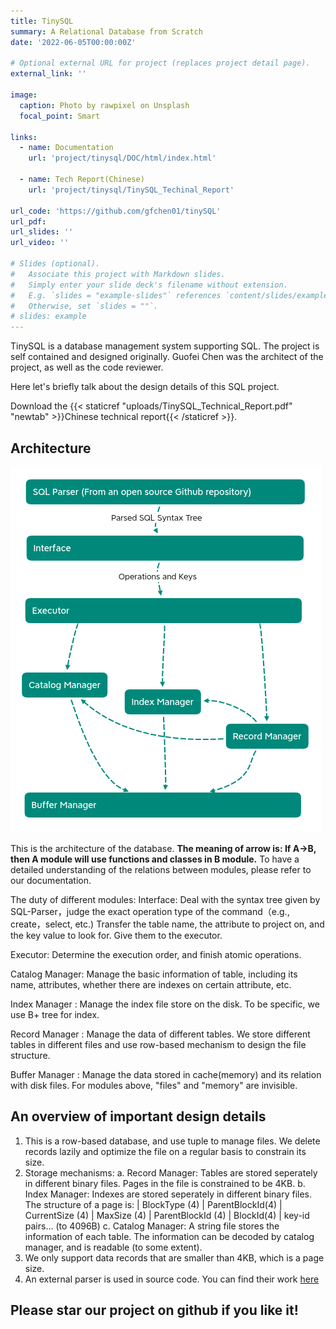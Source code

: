 ```yaml
---
title: TinySQL
summary: A Relational Database from Scratch
date: '2022-06-05T00:00:00Z'

# Optional external URL for project (replaces project detail page).
external_link: ''

image:
  caption: Photo by rawpixel on Unsplash
  focal_point: Smart

links:
  - name: Documentation
    url: 'project/tinysql/DOC/html/index.html'
  
  - name: Tech Report(Chinese)
    url: 'project/tinysql/TinySQL_Techinal_Report'

url_code: 'https://github.com/gfchen01/tinySQL'
url_pdf:
url_slides: ''
url_video: ''

# Slides (optional).
#   Associate this project with Markdown slides.
#   Simply enter your slide deck's filename without extension.
#   E.g. `slides = "example-slides"` references `content/slides/example-slides.md`.
#   Otherwise, set `slides = ""`.
# slides: example
---
```


TinySQL is a database management system supporting SQL. The project is self contained and designed originally. Guofei Chen was the architect of the project, as well as the code reviewer.

Here let's briefly talk about the design details of this SQL project.

Download the {{< staticref "uploads/TinySQL_Technical_Report.pdf" "newtab" >}}Chinese technical report{{< /staticref >}}.

## Architecture
![](Picture/tinySQL.png)

This is the architecture of the database. **The meaning of arrow is: If A->B, then A module will use functions and classes in B module.** To have a detailed understanding of the relations between modules, please refer to our documentation.

The duty of different modules:
Interface: Deal with the syntax tree given by SQL-Parser，judge the exact operation type of the command（e.g., create，select, etc.) Transfer the table name, the attribute to project on, and the key value to look for. Give them to the executor.

Executor: Determine the execution order, and finish atomic operations.

Catalog Manager: Manage the basic information of table, including its name, attributes, whether there are indexes on certain attribute, etc.

Index Manager : Manage the index file store on the disk. To be specific, we use B+ tree for index.

Record Manager : Manage the data of different tables. We store different tables in different files and use row-based mechanism to design the file structure.

Buffer Manager : Manage the data stored in cache(memory) and its relation with disk files. For modules above, "files" and "memory" are invisible.

## An overview of important design details
1. This is a row-based database, and use tuple to manage files. We delete records lazily and optimize the file on a regular basis to constrain its size.
2. Storage mechanisms: 
   a. Record Manager: Tables are stored seperately in different binary files. Pages in the file is constrained to be 4KB.
   b. Index Manager: Indexes are stored seperately in different binary files. The structure of a page is:
   | BlockType (4) | ParentBlockId(4) | CurrentSize (4) | MaxSize (4) | ParentBlockId (4) | BlockId(4) | key-id pairs... (to 4096B)
   c. Catalog Manager: A string file stores the information of each table. The information can be decoded by catalog manager, and is readable (to some extent).
3. We only support data records that are smaller than 4KB, which is a page size.
4. An external parser is used in source code. You can find their work [here](https://github.com/hyrise/sql-parser)

<!-- ## Some Examples:

### 

### Select

###  -->

## Please star our project on github if you like it!
